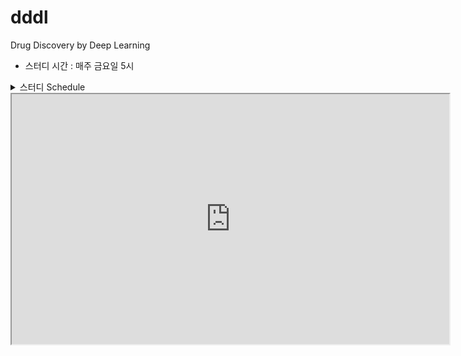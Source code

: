 # dddl
Drug Discovery by Deep Learning

* 스터디 시간 : 매주 금요일 5시

<details><summary> 스터디 Schedule </summary>
<p>

| 일시        | 내용         | RMRK  |
| ---------- |:-------------:| -----:|
| 18-09-14   | right-aligned | $1600 |
| 18-09-21   | centered      |   $12 |
| 18-09-28   | are neat      |    $1 |


</p>
</details>



<iframe src="https://docs.google.com/presentation/d/15o4fLKF_0dsN_0H7yN_MsTAEhUmKTgMFtZmWQbiFWvQ/edit?usp=sharing" width="700" height="400">
  </iframe>
